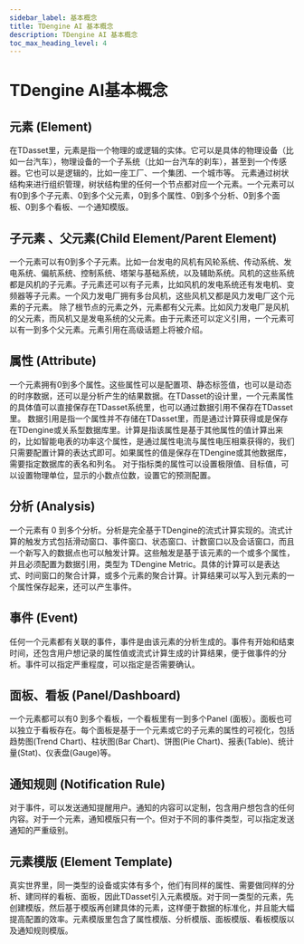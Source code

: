 ```yaml
---
sidebar_label: 基本概念
title: TDengine AI 基本概念
description: TDengine AI 基本概念
toc_max_heading_level: 4
---
```


# TDengine AI基本概念

##  元素 (Element)

在TDasset里，元素是指一个物理的或逻辑的实体。它可以是具体的物理设备（比如一台汽车），物理设备的一个子系统（比如一台汽车的刹车），甚至到一个传感器。它也可以是逻辑的，比如一座工厂、一个集团、一个城市等。
元素通过树状结构来进行组织管理，树状结构里的任何一个节点都对应一个元素。一个元素可以有0到多个子元素、0到多个父元素，0到多个属性、0到多个分析、0到多个面板、0到多个看板、一个通知模版。

## 子元素 、父元素(Child Element/Parent Element)

一个元素可以有0到多个子元素。比如一台发电的风机有风轮系统、传动系统、发电系统、偏航系统、控制系统、塔架与基础系统，以及辅助系统。风机的这些系统都是风机的子元素。子元素还可以有子元素，比如风机的发电系统还有发电机、变频器等子元素。一个风力发电厂拥有多台风机，这些风机又都是风力发电厂这个元素的子元素。
除了根节点的元素之外，元素都有父元素。比如风力发电厂是风机的父元素，而风机又是发电系统的父元素。由于元素还可以定义引用，一个元素可以有一到多个父元素。元素引用在高级话题上将被介绍。

## 属性 (Attribute)

一个元素拥有0到多个属性。这些属性可以是配置项、静态标签值，也可以是动态的时序数据，还可以是分析产生的结果数据。在TDasset的设计里，一个元素属性的具体值可以直接保存在TDasset系统里，也可以通过数据引用不保存在TDasset里。
数据引用是指一个属性并不存储在TDasset里，而是通过计算获得或是保存在TDengine或关系型数据库里。计算是指该属性是基于其他属性的值计算出来的，比如智能电表的功率这个属性，是通过属性电流与属性电压相乘获得的，我们只需要配置计算的表达式即可。如果属性的值是保存在TDengine或其他数据库，需要指定数据库的表名和列名。
对于指标类的属性可以设置极限值、目标值，可以设置物理单位，显示的小数点位数，设置它的预测配置。

## 分析 (Analysis)

一个元素有 0 到多个分析。分析是完全基于TDengine的流式计算实现的。流式计算的触发方式包括滑动窗口、事件窗口、状态窗口、计数窗口以及会话窗口，而且一个新写入的数据点也可以触发计算。这些触发是基于该元素的一个或多个属性，并且必须配置为数据引用，类型为 TDengine Metric。具体的计算可以是表达式、时间窗口的聚合计算，或多个元素的聚合计算。计算结果可以写入到元素的一个属性保存起来，还可以产生事件。

##  事件 (Event)

任何一个元素都有关联的事件，事件是由该元素的分析生成的。事件有开始和结束时间，还包含用户想记录的属性值或流式计算生成的计算结果，便于做事件的分析。事件可以指定严重程度，可以指定是否需要确认。

##  面板、看板 (Panel/Dashboard)

一个元素都可以有0 到多个看板，一个看板里有一到多个Panel (面板）。面板也可以独立于看板存在。每个面板是基于一个元素或它的子元素的属性的可视化，包括趋势图(Trend Chart)、柱状图(Bar Chart)、饼图(Pie Chart)、报表(Table)、统计量(Stat)、仪表盘(Gauge)等。

## 通知规则 (Notification Rule)

对于事件，可以发送通知提醒用户。通知的内容可以定制，包含用户想包含的任何内容。对于一个元素，通知模版只有一个。但对于不同的事件类型，可以指定发送通知的严重级别。

## 元素模版 (Element Template)

真实世界里，同一类型的设备或实体有多个，他们有同样的属性、需要做同样的分析、建同样的看板、面板，因此TDasset引入元素模版。对于同一类型的元素，先创建模版，然后基于模版再创建具体的元素，这样便于数据的标准化，并且能大幅提高配置的效率。元素模版里包含了属性模版、分析模版、面板模版、看板模版以及通知规则模版。